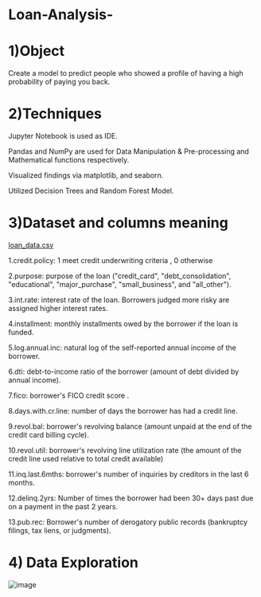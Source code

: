 # Loan-Analysis-

# 1)Object

Create a model to predict people who showed a profile of having a high probability of paying you back.


# 2)Techniques

Jupyter Notebook is used as IDE.

Pandas and NumPy are used for Data Manipulation & Pre-processing and Mathematical functions respectively.

Visualized findings via matplotlib, and seaborn.

Utilized Decision Trees and Random Forest Model.

# 3)Dataset and columns meaning

[loan_data.csv](https://github.com/YANHONGLU/Loan-Analysis-/files/9952733/loan_data.csv)


1.credit.policy: 1 meet credit underwriting criteria ,  0 otherwise

2.purpose: purpose of the loan ("credit_card", "debt_consolidation", "educational", "major_purchase", "small_business", and "all_other").

3.int.rate:  interest rate of the loan. Borrowers judged more risky are assigned higher interest rates.

4.installment:  monthly installments owed by the borrower if the loan is funded.

5.log.annual.inc:  natural log of the self-reported annual income of the borrower.

6.dti:  debt-to-income ratio of the borrower (amount of debt divided by annual income).

7.fico: borrower's FICO credit score .

8.days.with.cr.line: number of days the borrower has had a credit line.

9.revol.bal:  borrower's revolving balance (amount unpaid at the end of the credit card billing cycle).

10.revol.util: borrower's revolving line utilization rate (the amount of the credit line used relative to total credit available)

11.inq.last.6mths: borrower's number of inquiries by creditors in the last 6 months.

12.delinq.2yrs: Number of times the borrower had been 30+ days past due on a payment in the past 2 years.

13.pub.rec: Borrower's number of derogatory public records (bankruptcy filings, tax liens, or judgments).

# 4) Data Exploration
![image](https://user-images.githubusercontent.com/74843963/200356866-f1e02605-deee-48fb-bdd9-8a058d26c011.png)

